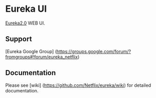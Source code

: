 Eureka UI
=========

[Eureka2.0](http://github.com/Netflix/eureka) WEB UI.

Support
----------
[Eureka Google Group] (https://groups.google.com/forum/?fromgroups#!forum/eureka_netflix)


Documentation
--------------
Please see [wiki] (https://github.com/Netflix/eureka/wiki) for detailed documentation.
